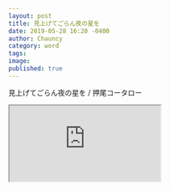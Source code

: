 ```yaml
---
layout: post
title: 見上げてごらん夜の星を
date: 2019-05-28 16:20 -0400
author: Chauncy
category: word
tags: 
image: 
published: true
---
```


見上げてごらん夜の星を / 押尾コータロー
<div class="embed-responsive embed-responsive-16by9">
<iframe class="embed-responsive-item" src="https://www.youtube.com/embed/GwLKAOPHCbU"  allow="accelerometer; autoplay; encrypted-media; gyroscope; picture-in-picture" allowfullscreen></iframe>
</div>

<br>

